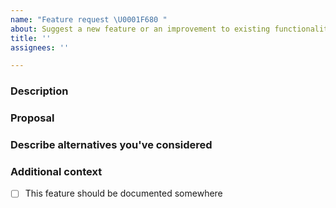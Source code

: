 ```yaml
---
name: "Feature request \U0001F680 "
about: Suggest a new feature or an improvement to existing functionality
title: ''
assignees: ''

---
```


### Description
<!-- A concise description of what problem the feature solves and why solving it matters. 
Ex. My shoelaces won't stay tied and I keep tripping... -->

### Proposal
<!-- A clear and concise description of what you want to happen.
Ex. We could have velcro on the shoes instead of laces...-->

### Describe alternatives you've considered
<!-- A clear and concise description of any alternative solutions or features you've considered. -->

### Additional context
- [ ] This feature should be documented somewhere

<!-- Add any other context or screenshots about the feature request here. -->
